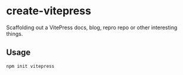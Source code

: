 # create-vitepress

Scaffolding out a VitePress docs, blog, repro repo or other interesting things.


## Usage

```sh
npm init vitepress
```